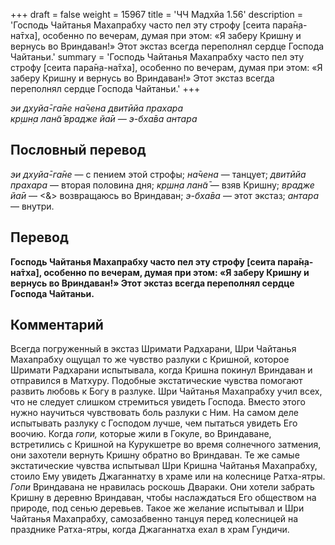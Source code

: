 +++
draft = false
weight = 15967
title = 'ЧЧ Мадхйа 1.56'
description = 'Господь Чайтанья Махапрабху часто пел эту строфу [сеита пара̄н̣а-на̄тха], особенно по вечерам, думая при этом: «Я заберу Кришну и вернусь во Вриндаван!» Этот экстаз всегда переполнял сердце Господа Чайтаньи.'
summary = 'Господь Чайтанья Махапрабху часто пел эту строфу [сеита пара̄н̣а-на̄тха], особенно по вечерам, думая при этом: «Я заберу Кришну и вернусь во Вриндаван!» Этот экстаз всегда переполнял сердце Господа Чайтаньи.'
+++

_эи дхуйа̄-га̄не на̄чена двитӣйа прахара  
кр̣шн̣а лан̃а̄ врадже йа̄и — э-бха̄ва антара_

## Пословный перевод

_эи_ _дхуйа̄_\-_га̄не_ — с пением этой строфы; _на̄чена_ — танцует; _двитӣйа_ _прахара_ — вторая половина дня; _кр̣шн̣а_ _лан̃а̄_ — взяв Кришну; _врадже_ _йа̄и_ — <&> возвращаюсь во Вриндаван; _э_\-_бха̄ва_ — этот экстаз; _антара_ — внутри.

## Перевод

**Господь Чайтанья Махапрабху часто пел эту строфу \[сеита пара̄н̣а-на̄тха\], особенно по вечерам, думая при этом: «Я заберу Кришну и вернусь во Вриндаван!» Этот экстаз всегда переполнял сердце Господа Чайтаньи.**

## Комментарий

Всегда погруженный в экстаз Шримати Радхарани, Шри Чайтанья Махапрабху ощущал то же чувство разлуки с Кришной, которое Шримати Радхарани испытывала, когда Кришна покинул Вриндаван и отправился в Матхуру. Подобные экстатические чувства помогают развить любовь к Богу в разлуке. Шри Чайтанья Махапрабху учил всех, что не следует слишком стремиться увидеть Господа. Вместо этого нужно научиться чувствовать боль разлуки с Ним. На самом деле испытывать разлуку с Господом лучше, чем пытаться увидеть Его воочию. Когда _гопи,_ которые жили в Гокуле, во Вриндаване, встретились с Кришной на Курукшетре во время солнечного затмения, они захотели вернуть Кришну обратно во Вриндаван. Те же самые экстатические чувства испытывал Шри Кришна Чайтанья Махапрабху, стоило Ему увидеть Джаганнатху в храме или на колеснице Ратха-ятры. _Гопи_ Вриндавана не нравилась роскошь Двараки. Они хотели забрать Кришну в деревню Вриндаван, чтобы наслаждаться Его обществом на природе, под сенью деревьев. Такое же желание испытывал и Шри Чайтанья Махапрабху, самозабвенно танцуя перед колесницей на празднике Ратха-ятры, когда Джаганнатха ехал в храм Гундичи.
